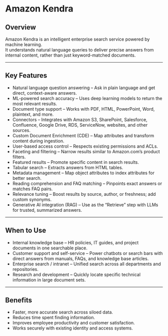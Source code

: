 # Amazon Kendra 

## Overview
Amazon Kendra is an intelligent enterprise search service powered by machine learning.  
It understands natural language queries to deliver precise answers from internal content, rather than just keyword-matched documents.

---

## Key Features
- Natural language question answering – Ask in plain language and get direct, context-aware answers.
- ML-powered search accuracy – Uses deep learning models to return the most relevant results.
- Document type support – Works with PDF, HTML, PowerPoint, Word, plaintext, and more.
- Connectors – Integrates with Amazon S3, SharePoint, Salesforce, Confluence, Google Drive, RDS, ServiceNow, websites, and other sources.
- Custom Document Enrichment (CDE) – Map attributes and transform content during ingestion.
- User-based access control – Respects existing permissions and ACLs.
- Faceting and filtering – Narrow results similar to Amazon.com’s product filters.
- Featured results – Promote specific content in search results.
- Tabular search – Extracts answers from HTML tables.
- Metadata management – Map object attributes to index attributes for better search.
- Reading comprehension and FAQ matching – Pinpoints exact answers or matches FAQ pairs.
- Relevance tuning – Boost results by source, author, or freshness; add custom synonyms.
- Generative AI integration (RAG) – Use as the “Retrieve” step with LLMs for trusted, summarized answers.

---

## When to Use
- Internal knowledge base – HR policies, IT guides, and project documents in one searchable place.
- Customer support and self-service – Power chatbots or search bars with direct answers from manuals, FAQs, and knowledge base articles.
- Enterprise search / intranet – Unified search across all departments and repositories.
- Research and development – Quickly locate specific technical information in large document sets.

---

## Benefits
- Faster, more accurate search across siloed data.
- Reduces time spent finding information.
- Improves employee productivity and customer satisfaction.
- Works securely with existing identity and access systems.
